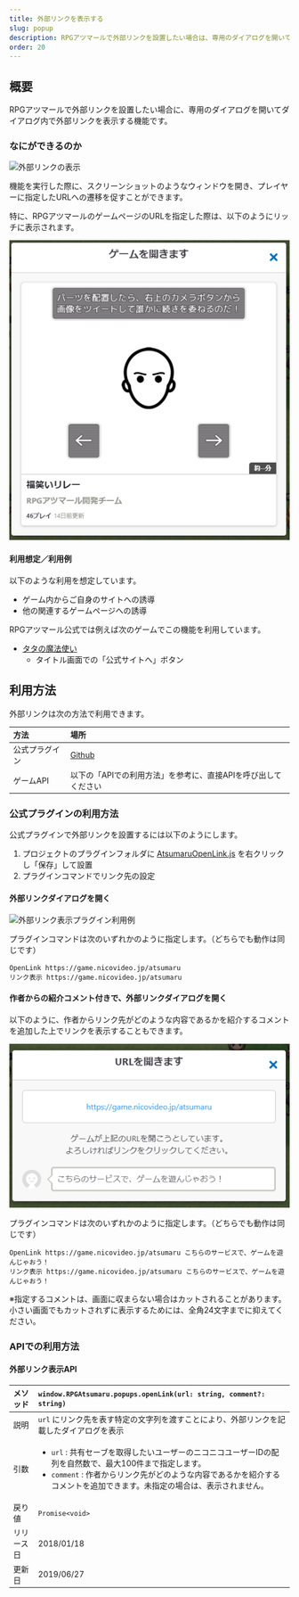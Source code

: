 ```yaml
---
title: 外部リンクを表示する
slug: popup
description: RPGアツマールで外部リンクを設置したい場合は、専用のダイアログを開いてダイアログ内で外部リンクを表示します。
order: 20
---
```


## 概要
RPGアツマールで外部リンクを設置したい場合に、専用のダイアログを開いてダイアログ内で外部リンクを表示する機能です。

### なにができるのか

![外部リンクの表示](/images/popup_sample.png)

機能を実行した際に、スクリーンショットのようなウィンドウを開き、プレイヤーに指定したURLへの遷移を促すことができます。

特に、RPGアツマールのゲームページのURLを指定した際は、以下のようにリッチに表示されます。

![ゲームの表示](/images/popup_game_sample.png)

#### 利用想定／利用例

以下のような利用を想定しています。

- ゲーム内からご自身のサイトへの誘導
- 他の関連するゲームページへの誘導

RPGアツマール公式では例えば次のゲームでこの機能を利用しています。

- [タタの魔法使い](https://game.nicovideo.jp/atsumaru/games/gm7601)
  - タイトル画面での「公式サイトへ」ボタン

## 利用方法

外部リンクは次の方法で利用できます。


方法 | 場所
:---|:---
公式プラグイン | [Github](https://github.com/atsumaru/mv-plugins/blob/master/plugins/AtsumaruOpenLink.js)
ゲームAPI | 以下の「APIでの利用方法」を参考に、直接APIを呼び出してください

### 公式プラグインの利用方法

公式プラグインで外部リンクを設置するには以下のようにします。

1. プロジェクトのプラグインフォルダに [AtsumaruOpenLink.js](https://raw.githubusercontent.com/atsumaru/mv-plugins/master/plugins/AtsumaruOpenLink.js) を右クリックし「保存」して設置
1. プラグインコマンドでリンク先の設定

#### 外部リンクダイアログを開く

![外部リンク表示プラグイン利用例](/images/open-link_plugin_sample.png)

プラグインコマンドは次のいずれかのように指定します。（どちらでも動作は同じです）

```
OpenLink https://game.nicovideo.jp/atsumaru
リンク表示 https://game.nicovideo.jp/atsumaru
```

#### 作者からの紹介コメント付きで、外部リンクダイアログを開く

以下のように、作者からリンク先がどのような内容であるかを紹介するコメントを追加した上でリンクを表示することもできます。

![コメントつき外部リンク](/images/popup_comment_sample.png)

プラグインコマンドは次のいずれかのように指定します。（どちらでも動作は同じです）

```
OpenLink https://game.nicovideo.jp/atsumaru こちらのサービスで、ゲームを遊んじゃおう！
リンク表示 https://game.nicovideo.jp/atsumaru こちらのサービスで、ゲームを遊んじゃおう！
```

※指定するコメントは、画面に収まらない場合はカットされることがあります。小さい画面でもカットされずに表示するためには、全角24文字までに抑えてください。

### APIでの利用方法

#### 外部リンク表示API
メソッド | `window.RPGAtsumaru.popups.openLink(url: string, comment?: string)`
:---|:---
説明 | `url` にリンク先を表す特定の文字列を渡すことにより、外部リンクを記載したダイアログを表示
引数 | <ul><li>`url` : 共有セーブを取得したいユーザーのニコニコユーザーIDの配列を自然数で、最大100件まで指定します。</li><li>`comment` : 作者からリンク先がどのような内容であるかを紹介するコメントを追加できます。未指定の場合は、表示されません。</li></ul>
戻り値 | `Promise<void>`
リリース日 | 2018/01/18
更新日 | 2019/06/27
